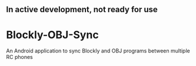 ## In active development, not ready for use
# Blockly-OBJ-Sync
An Android application to sync Blockly and OBJ programs between multiple RC phones
